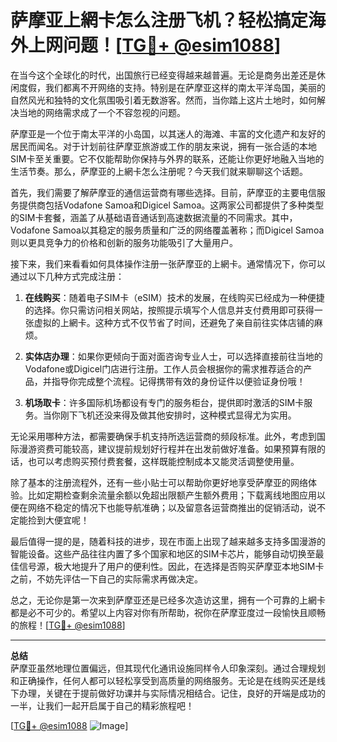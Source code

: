 # 萨摩亚上網卡怎么注册飞机？轻松搞定海外上网问题！[[TG💪+ @esim1088](https://t.me/s/esim1088)]

在当今这个全球化的时代，出国旅行已经变得越来越普遍。无论是商务出差还是休闲度假，我们都离不开网络的支持。特别是在萨摩亚这样的南太平洋岛国，美丽的自然风光和独特的文化氛围吸引着无数游客。然而，当你踏上这片土地时，如何解决当地的网络需求成了一个不容忽视的问题。

萨摩亚是一个位于南太平洋的小岛国，以其迷人的海滩、丰富的文化遗产和友好的居民而闻名。对于计划前往萨摩亚旅游或工作的朋友来说，拥有一张合适的本地SIM卡至关重要。它不仅能帮助你保持与外界的联系，还能让你更好地融入当地的生活节奏。那么，萨摩亚的上網卡怎么注册呢？今天我们就来聊聊这个话题。

首先，我们需要了解萨摩亚的通信运营商有哪些选择。目前，萨摩亚的主要电信服务提供商包括Vodafone Samoa和Digicel Samoa。这两家公司都提供了多种类型的SIM卡套餐，涵盖了从基础语音通话到高速数据流量的不同需求。其中，Vodafone Samoa以其稳定的服务质量和广泛的网络覆盖著称；而Digicel Samoa则以更具竞争力的价格和创新的服务功能吸引了大量用户。

接下来，我们来看看如何具体操作注册一张萨摩亚的上網卡。通常情况下，你可以通过以下几种方式完成注册：

1. **在线购买**：随着电子SIM卡（eSIM）技术的发展，在线购买已经成为一种便捷的选择。你只需访问相关网站，按照提示填写个人信息并支付费用即可获得一张虚拟的上網卡。这种方式不仅节省了时间，还避免了亲自前往实体店铺的麻烦。

2. **实体店办理**：如果你更倾向于面对面咨询专业人士，可以选择直接前往当地的Vodafone或Digicel门店进行注册。工作人员会根据你的需求推荐适合的产品，并指导你完成整个流程。记得携带有效的身份证件以便验证身份哦！

3. **机场取卡**：许多国际机场都设有专门的服务柜台，提供即时激活的SIM卡服务。当你刚下飞机还没来得及做其他安排时，这种模式显得尤为实用。

无论采用哪种方法，都需要确保手机支持所选运营商的频段标准。此外，考虑到国际漫游资费可能较高，建议提前规划好行程并在出发前做好准备。如果预算有限的话，也可以考虑购买预付费套餐，这样既能控制成本又能灵活调整使用量。

除了基本的注册流程外，还有一些小贴士可以帮助你更好地享受萨摩亚的网络体验。比如定期检查剩余流量余额以免超出限额产生额外费用；下载离线地图应用以便在网络不稳定的情况下也能导航准确；以及留意各运营商推出的促销活动，说不定能捡到大便宜呢！

最后值得一提的是，随着科技的进步，现在市面上出现了越来越多支持多国漫游的智能设备。这些产品往往内置了多个国家和地区的SIM卡芯片，能够自动切换至最佳信号源，极大地提升了用户的便利性。因此，在选择是否购买萨摩亚本地SIM卡之前，不妨先评估一下自己的实际需求再做决定。

总之，无论你是第一次来到萨摩亚还是已经多次造访这里，拥有一个可靠的上網卡都是必不可少的。希望以上内容对你有所帮助，祝你在萨摩亚度过一段愉快且顺畅的旅程！[[TG💪+ @esim1088](https://t.me/s/esim1088)]

---

**总结**  
萨摩亚虽然地理位置偏远，但其现代化通讯设施同样令人印象深刻。通过合理规划和正确操作，任何人都可以轻松享受到高质量的网络服务。无论是在线购买还是线下办理，关键在于提前做好功课并与实际情况相结合。记住，良好的开端是成功的一半，让我们一起开启属于自己的精彩旅程吧！

[[TG💪+ @esim1088](https://t.me/s/esim1088) ![Image](https://i.postimg.cc/4NQfJmqS/Snipaste-2025-05-13-00-14-12.png)]
